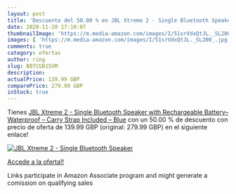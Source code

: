```yaml
---
layout: post
title: 'Descuento del 50.00 % en JBL Xtreme 2 - Single Bluetooth Speaker '
date: 2020-11-20 17:10:07
thumbnailImage: 'https://m.media-amazon.com/images/I/51srVdxQtJL._SL200_.jpg'
images: [ 'https://m.media-amazon.com/images/I/51srVdxQtJL._SL200_.jpg' ]
comments: true
category: ofertas
author: ring
slug: B07CGB15VM
description:
actualPrice: 139.99 GBP
comparePrice: 279.99 GBP
inStock: true
---
```


Tienes [JBL Xtreme 2 - Single Bluetooth Speaker with Rechargeable Battery– Waterproof – Carry Strap Included – Blue](https://www.amazon.co.uk/dp/B07CGB15VM/?tag=tolees0a-21) con un 50.00 % de descuento con precio de oferta de 139.99 GBP (original: 279.99 GBP) en el siguiente enlace!

[![JBL Xtreme 2 - Single Bluetooth Speaker ](https://m.media-amazon.com/images/I/51srVdxQtJL._SL200_.jpg)](https://www.amazon.co.uk/dp/B07CGB15VM/?tag=tolees0a-21)

[Accede a la oferta!!](https://www.amazon.co.uk/dp/B07CGB15VM/?tag=tolees0a-21)

Links participate in Amazon Associate program and might generate a comission on qualifying sales


